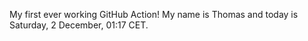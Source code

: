 My first ever working GitHub Action!
My name is Thomas and today is Saturday, 2 December, 01:17 CET. 
